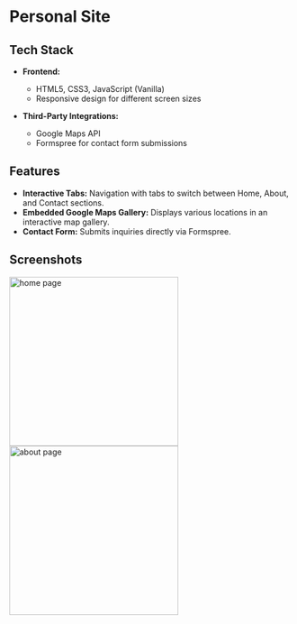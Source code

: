 # Personal Site

## Tech Stack

- **Frontend:** 
  - HTML5, CSS3, JavaScript (Vanilla)
  - Responsive design for different screen sizes

- **Third-Party Integrations:**
  - Google Maps API
  - Formspree for contact form submissions
 
 ## Features

- **Interactive Tabs:** Navigation with tabs to switch between Home, About, and Contact sections.
- **Embedded Google Maps Gallery:** Displays various locations in an interactive map gallery.
- **Contact Form:** Submits inquiries directly via Formspree.
    
## Screenshots

<img height="300" alt="home page" src="https://github.com/user-attachments/assets/ce6de3b9-17a7-4a68-ae94-18a403f99735" />
<img height="300" alt="about page" src="https://github.com/user-attachments/assets/80f58a14-fcb0-4cc5-9e4b-cebd1c73be64" />
